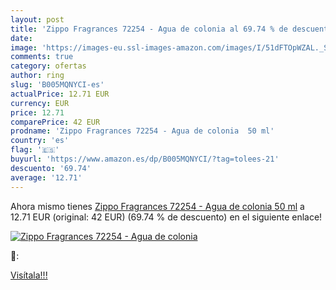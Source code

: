 ```yaml
---
layout: post
title: 'Zippo Fragrances 72254 - Agua de colonia al 69.74 % de descuento'
date: 
image: 'https://images-eu.ssl-images-amazon.com/images/I/51dFTOpWZAL._SL200_.jpg'
comments: true
category: ofertas
author: ring
slug: 'B005MQNYCI-es'
actualPrice: 12.71 EUR
currency: EUR
price: 12.71
comparePrice: 42 EUR
prodname: 'Zippo Fragrances 72254 - Agua de colonia  50 ml'
country: 'es'
flag: '🇪🇸'
buyurl: 'https://www.amazon.es/dp/B005MQNYCI/?tag=tolees-21'
descuento: '69.74'
average: '12.71'
---
```


Ahora mismo tienes [Zippo Fragrances 72254 - Agua de colonia  50 ml](https://www.amazon.es/dp/B005MQNYCI/?tag=tolees-21) a 12.71 EUR (original: 42 EUR) (69.74 %  de descuento) en el siguiente enlace!

[![Zippo Fragrances 72254 - Agua de colonia](https://images-eu.ssl-images-amazon.com/images/I/51dFTOpWZAL._SL200_.jpg)](https://www.amazon.es/dp/B005MQNYCI/?tag=tolees-21)

🔎:


[Visítala!!!](https://www.amazon.es/dp/B005MQNYCI/?tag=tolees-21)
